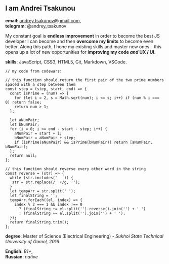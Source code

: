 ## I am Andrei Tsakunou 

**email**: andrey.tsakunov@gmail.com,  
**telegram**: @andrey_tsakunov 

My constant goal is **endless improvement** in order to become the best JS developer I can become and then **overcome my limits** to become even better. Along this path, I hone my existing skills and master new ones - this opens up a lot of new opportunities for **improving my code *and* UX / UI**.  

**skills**: JavaScript, CSS3, HTML5, Git, Markdown, VSCode.

```
// my code from codewars:

// this function should return the first pair of the two prime numbers spaced with a step between them
const step = (step, start, end) => {
  const isPrime = (num) => {
    for (let i = 2, s = Math.sqrt(num); i <= s; i++) if (num % i === 0) return false;
    return num > 1;
  };

  let aNumPair;
  let bNumPair;
  for (i = 0; i <= end - start - step; i++) {
    aNumPair = start + i;
    bNumPair = aNumPair + step;
    if (isPrime(aNumPair) && isPrime(bNumPair)) return [aNumPair, bNumPair];
  };
  return null;
}; 

// this function should reverse every other word in the string
const reverse = (str) => {
  while (str.includes('  ')) {
   str = str.replace(/  +/g, '');
  }
  let tempArr = str.split(' ');
  let finalString = '';
  tempArr.forEach((el, index) => {
    index % 2 === 1 && index !== 0
      ? (finalString += el.split('').reverse().join('') + ' ')
      : (finalString += el.split('').join('') + ' ');
  });
  return finalString.trim();
};
```  

**degree**: Master of Science (Electrical Engineering) - *Sukhoi State Technical University of Gomel, 2016*.  

**English**: *B1+*,  
**Russian**: *native*
